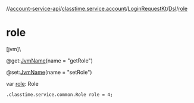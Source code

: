 //[account-service-api](../../../../index.md)/[classtime.service.account](../../index.md)/[LoginRequestKt](../index.md)/[Dsl](index.md)/[role](role.md)

# role

[jvm]\

@get:[JvmName](https://kotlinlang.org/api/latest/jvm/stdlib/kotlin.jvm/-jvm-name/index.html)(name = &quot;getRole&quot;)

@set:[JvmName](https://kotlinlang.org/api/latest/jvm/stdlib/kotlin.jvm/-jvm-name/index.html)(name = &quot;setRole&quot;)

var [role](role.md): Role

<code>.classtime.service.common.Role role = 4;</code>

